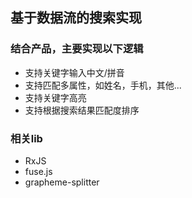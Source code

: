 ## 基于数据流的搜索实现

### 结合产品，主要实现以下逻辑

* 支持关键字输入中文/拼音
* 支持匹配多属性，如姓名，手机，其他...
* 支持关键字高亮
* 支持根据搜索结果匹配度排序

### 相关lib

* RxJS
* fuse.js
* grapheme-splitter
